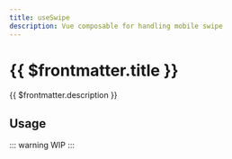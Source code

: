 ```yaml
---
title: useSwipe
description: Vue composable for handling mobile swipe
---
```


# {{ $frontmatter.title }}

{{ $frontmatter.description }}

## Usage

::: warning
WIP
:::
